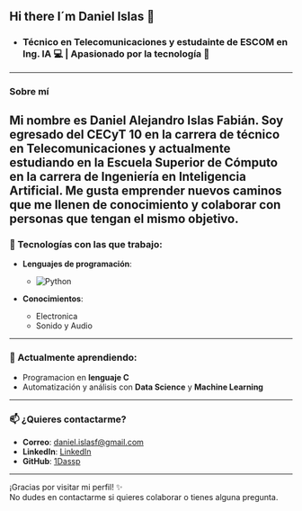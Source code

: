 ## Hi there I´m Daniel Islas 👋
- ### Técnico en Telecomunicaciones y estudainte de ESCOM en Ing. IA 💻 | Apasionado por la tecnología 🚀
---
### Sobre mí
Mi nombre es Daniel Alejandro Islas Fabián. Soy egresado del CECyT 10 en la carrera de técnico en Telecomunicaciones y 
actualmente estudiando en la Escuela Superior de Cómputo en la carrera de Ingeniería en Inteligencia Artificial. Me gusta emprender nuevos caminos que me llenen de conocimiento y colaborar con personas que tengan el mismo objetivo.
---
### 💼 Tecnologías con las que trabajo:
- **Lenguajes de programación**:  
  
  - ![Python](https://img.shields.io/badge/-Python-3776AB?logo=python&logoColor=white&style=flat-square)  
  
- **Conocimientos**:  
  - Electronica
  - Sonido y Audio
    
---
### 🌱 Actualmente aprendiendo:
- Programacion en **lenguaje C**
- Automatización y análisis con **Data Science** y **Machine Learning**
---
### 📫 ¿Quieres contactarme?
- **Correo**: daniel.islasf@gmail.com
- **LinkedIn**: [LinkedIn](www.linkedin.com/in/daniel-alejandro-islas-fabian-727426333)  
- **GitHub**: [1Dassp](https://github.com/1Dassp)  
---
¡Gracias por visitar mi perfil! ✨  
No dudes en contactarme si quieres colaborar o tienes alguna pregunta.

